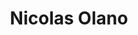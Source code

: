 ---
title: "Nicolas Olano"
url: /saint-jean-de-luz/nicolas-olano-boulevard-adolphe-thiers/
shop: vêtements
---